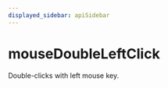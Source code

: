 ```yaml
---
displayed_sidebar: apiSidebar
---
```

# mouseDoubleLeftClick

<span class="theme-doc-version-badge badge badge--secondary"></span>

Double-clicks with left mouse key.

